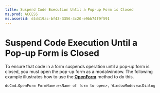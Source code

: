 ```yaml
---
title: Suspend Code Execution Until a Pop-up Form is Closed
ms.prod: ACCESS
ms.assetid: d4d419ac-bf43-3356-4c20-e9bb74f9f591
---
```



# Suspend Code Execution Until a Pop-up Form is Closed

To ensure that code in a form suspends operation until a pop-up form is closed, you must open the pop-up form as a modalwindow. The following example illustrates how to use the  **[OpenForm](docmd-openform-method-access.md)** method to do this.


```
doCmd.OpenForm FormName:=<Name of form to open>, WindowMode:=acDialog
```


